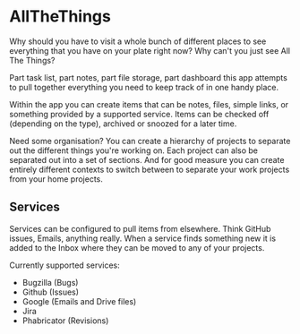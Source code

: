 # AllTheThings

Why should you have to visit a whole bunch of different places to see everything that you have on your plate right now? Why can't you just see All The Things?

Part task list, part notes, part file storage, part dashboard this app attempts to pull together everything you need to keep track of in one handy place.

Within the app you can create items that can be notes, files, simple links, or something provided by a supported service. Items can be checked off (depending on the type), archived or snoozed for a later time.

Need some organisation? You can create a hierarchy of projects to separate out the different things you're working on. Each project can also be separated out into a set of sections. And for good measure you can create entirely different contexts to switch between to separate your work projects from your home projects.

## Services

Services can be configured to pull items from elsewhere. Think GitHub issues, Emails, anything really. When a service finds something new it is added to the Inbox where they can be moved to any of your projects.

Currently supported services:

- Bugzilla (Bugs)
- Github (Issues)
- Google (Emails and Drive files)
- Jira
- Phabricator (Revisions)
